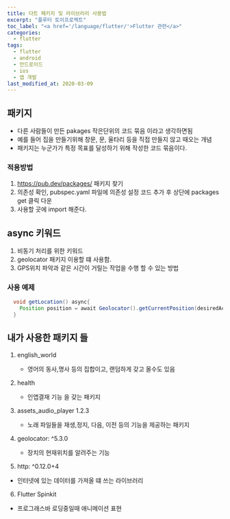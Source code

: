 ```yaml
---
title: 다트 페키지 및 라이브러리 사용법
excerpt: "플루터 토이프로젝트"
toc_label: "<a href='/language/flutter/'>Flutter 관련</a>"
categories:
  - flutter
tags:
  - flutter
  - android
  - 안드로이드
  - ios
  - 앱 개발
last_modified_at: 2020-03-09
---
```



## 패키지
- 다른 사람들이 만든 pakages 작은단위의 코드 묶음 이라고 생각하면됨
- 예를 들어 집을 만들기위해 창문, 문, 울타리 등을 직접 만들지 않고 때오는 개념
- 패키지는 누군가가 특정 목표를 달성하기 위해 작성한 코드 묶음이다.

### 적용방법
1. <https://pub.dev/packages/> 패키지 찾기
2. 의존성 확인, pubspec.yaml 파일에 의존성 설정 코드 추가 후 상단에 packages get 클릭 다운
3. 사용할 곳에 import 해준다.


## async 키워드
1. 비동기 처리를 위한 키워드 
2. geolocator 패키지 이용할 떄 사용함.
3. GPS위치 파악과 같은 시간이 거릴는 작업을 수행 할 수 있는 방법


### 사용 예제
~~~java
  void getLocation() async{
    Position position = await Geolocator().getCurrentPosition(desiredAccuracy: LocationAccuracy.high);
  }

~~~



## 내가 사용한 패키지 들
1. english_world
    - 영어의 동사,명사 등의 집합이고, 랜덤하게 갖고 올수도 있음

2. health
    - 인앱결재 기능 을 갖는 패키지

3. assets_audio_player 1.2.3
    - 노래 파일들을 재생,정지, 다음, 이전 등의 기능을 제공하는 패키지

4. geolocator: ^5.3.0
    - 장치의 현재위치를 알려주는 기능

5. http: ^0.12.0+4
  - 인터넷에 있는 데이터를 가져올 떄 쓰는 라이브러리

6. Flutter Spinkit
  - 프로그래스바 로딩중일때 애니메이션 표현